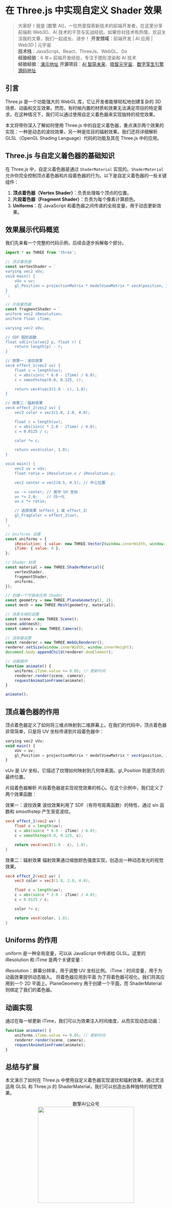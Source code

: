 # 在 Three.js 中实现自定义 Shader 效果

> 大家好！我是 [数擎 AI]，一位热爱探索新技术的前端开发者，在这里分享前端和 Web3D、AI 技术的干货与实战经验。如果你对技术有热情，欢迎关注我的文章，我们一起成长、进步！
> **开发领域**：前端开发 | AI 应用 | Web3D | 元宇宙  
> **技术栈**：JavaScript、React、ThreeJs、WebGL、Go  
> **经验经验**：6 年+ 前端开发经验，专注于图形渲染和 AI 技术  
> **经验经验**：[演示地址](https://shader.shuqin.cc/xccbrx)
> **开源项目**：[AI 智简未来](https://aint.top)、[晓智元宇宙](https://xiaozhi.shop/)、[数字孪生引擎](https://www.shuqin.cc/) [源码地址](https://github.com/dezhizhang/shadertoy)

## 引言

Three.js 是一个功能强大的 WebGL 库，它让开发者能够轻松地创建复杂的 3D 场景、动画和交互效果。然而，有时候内置的材质和效果无法满足项目的特定需求。在这种情况下，我们可以通过使用自定义着色器来实现独特的视觉效果。

本文将带你深入了解如何使用 Three.js 中的自定义着色器，重点演示两个效果的实现：一种是动态的波纹效果，另一种是炫目的辐射效果。我们还将详细解析 GLSL（OpenGL Shading Language）代码的功能及其在 Three.js 中的应用。


## Three.js 与自定义着色器的基础知识

在 Three.js 中，自定义着色器是通过 `ShaderMaterial` 实现的。`ShaderMaterial` 允许你完全控制顶点着色器和片段着色器的行为。以下是自定义着色器的一些关键组件：

1. **顶点着色器（Vertex Shader）**：负责处理每个顶点的位置。
2. **片段着色器（Fragment Shader）**：负责为每个像素计算颜色。
3. **Uniforms**：在 JavaScript 和着色器之间传递的全局变量，用于动态更新效果。



## 效果展示代码概览

我们先来看一个完整的代码示例，后续会逐步拆解每个部分。

```javascript
import * as THREE from 'three';

// 顶点着色器
const vertexShader = `
varying vec2 vUv;
void main() {
    vUv = uv;
    gl_Position = projectionMatrix * modelViewMatrix * vec4(position, 1.0);
}
`;

// 片段着色器
const fragmentShader = `
uniform vec2 iResolution;
uniform float iTime;

varying vec2 vUv;

// SDF 圆形函数
float sdCircle(vec2 p, float r) {
    return length(p) - r;
}

// 效果一：波纹效果
vec4 effect_1(vec2 uv) {
    float c = length(uv);
    c = abs(sin(c * 6.0 - iTime) / 6.0);
    c = smoothstep(0.0, 0.125, c);

    return vec4(vec3(1.0 - c), 1.0);
}

// 效果二：辐射效果
vec4 effect_2(vec2 uv) {
    vec3 color = vec3(1.0, 2.0, 4.0);

    float c = length(uv);
    c = abs(sin(c * 2.0 - iTime) / 4.0);
    c = 0.0125 / c;

    color *= c;

    return vec4(color, 1.0);
}

void main() {
    vec2 uv = vUv;
    float ratio = iResolution.x / iResolution.y;

    vec2 center = vec2(0.5, 0.5); // 中心位置

    uv -= center; // 居中 UV 坐标
    uv *= 2.0;    // 归一化
    uv.x *= ratio;

    // 选择效果（effect_1 或 effect_2）
    gl_FragColor = effect_2(uv);
}
`;

// Uniforms 设置
const uniforms = {
    iResolution: { value: new THREE.Vector2(window.innerWidth, window.innerHeight) },
    iTime: { value: 0 },
};

// Shader 材质
const material = new THREE.ShaderMaterial({
    vertexShader,
    fragmentShader,
    uniforms,
});

// 创建一个平面来应用 Shader
const geometry = new THREE.PlaneGeometry(2, 2);
const mesh = new THREE.Mesh(geometry, material);

// 场景与相机设置
const scene = new THREE.Scene();
scene.add(mesh);
const camera = new THREE.Camera();

// 渲染器设置
const renderer = new THREE.WebGLRenderer();
renderer.setSize(window.innerWidth, window.innerHeight);
document.body.appendChild(renderer.domElement);

// 动画循环
function animate() {
    uniforms.iTime.value += 0.05; // 更新时间
    renderer.render(scene, camera);
    requestAnimationFrame(animate);
}

animate();
```
## 顶点着色器的作用
顶点着色器定义了如何将三维点映射到二维屏幕上。在我们的代码中，顶点着色器非常简单，只是将 UV 坐标传递到片段着色器中：

```js
varying vec2 vUv;
void main() {
    vUv = uv;
    gl_Position = projectionMatrix * modelViewMatrix * vec4(position, 1.0);
}
```
vUv 是 UV 坐标，它描述了纹理如何映射到几何体表面。gl_Position 则是顶点的最终位置。

片段着色器解析
片段着色器是实现视觉效果的核心。在这个示例中，我们定义了两个效果函数：

效果一：波纹效果
波纹效果利用了 SDF（有符号距离函数）的特性，通过 sin 函数和 smoothstep 产生渐变波纹。

```glsl
vec4 effect_1(vec2 uv) {
    float c = length(uv);
    c = abs(sin(c * 6.0 - iTime) / 6.0);
    c = smoothstep(0.0, 0.125, c);

    return vec4(vec3(1.0 - c), 1.0);
}
```
效果二：辐射效果
辐射效果通过缩放颜色强度实现，创造出一种动态发光的视觉效果。

```glsl
vec4 effect_2(vec2 uv) {
    vec3 color = vec3(1.0, 2.0, 4.0);

    float c = length(uv);
    c = abs(sin(c * 2.0 - iTime) / 4.0);
    c = 0.0125 / c;

    color *= c;

    return vec4(color, 1.0);
}
```
## Uniforms 的作用
uniform 是一种全局变量，可以从 JavaScript 中传递给 GLSL。这里的 iResolution 和 iTime 是两个关键变量：

iResolution：屏幕分辨率，用于调整 UV 坐标比例。
iTime：时间变量，用于为动画效果提供动态输入。
将着色器应用到平面
为了将着色器可视化，我们将其应用到一个 2D 平面上。PlaneGeometry 用于创建一个平面，而 ShaderMaterial 则绑定了我们的着色器。

## 动画实现
通过在每一帧更新 iTime，我们可以为效果注入时间维度，从而实现动态动画：

```javascript
function animate() {
    uniforms.iTime.value += 0.05; // 更新时间
    renderer.render(scene, camera);
    requestAnimationFrame(animate);
}
```
## 总结与扩展
本文演示了如何在 Three.js 中使用自定义着色器实现波纹和辐射效果。通过灵活运用 GLSL 和 Three.js 的 ShaderMaterial，我们可以创造出各种独特的视觉效果。
<div align="center">数擎AI公众号</div>
<div align="center"> <img src="https://cdn.shuqin.cc/aint/assets/weixin.svg" width = 300 height = 300 /> </div>

